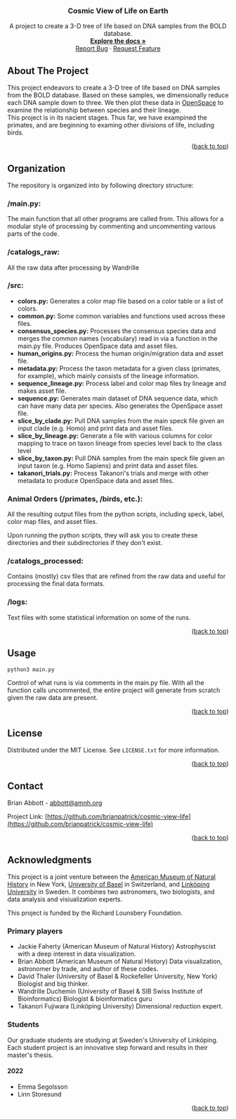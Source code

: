 <!-- Improved compatibility of back to top link: See: https://github.com/othneildrew/Best-README-Template/pull/73 -->
<a name="readme-top"></a>





<!-- PROJECT LOGO -->
<br />
<div align="center">
  <a href="https://github.com/brianpatrick/cosmic-view-life">
    <!-- <img src="images/logo.png" alt="Logo" width="80" height="80"> -->
  </a>

<h3 align="center">Cosmic View of Life on Earth</h3>

  <p align="center">
    A project to create a 3-D tree of life based on DNA samples from the BOLD database.
    <br />
    <a href="https://github.com/brianpatrick/cosmic-view-life"><strong>Explore the docs »</strong></a>
    <br />
    <a href="https://github.com/brianpatrick/cosmic-view-life/issues">Report Bug</a>
    ·
    <a href="https://github.com/brianpatrick/cosmic-view-life/issues">Request Feature</a>
  </p>
</div>



<!-- TABLE OF CONTENTS
<details>
  <summary>Table of Contents</summary>
  <ol>
    <li>
      <a href="#about-the-project">About The Project</a>
      <ul>
        <li><a href="#built-with">Built With</a></li>
      </ul>
    </li>
    <li>
      <a href="#getting-started">Getting Started</a>
      <ul>
        <li><a href="#prerequisites">Prerequisites</a></li>
        <li><a href="#installation">Installation</a></li>
      </ul>
    </li>
    <li><a href="#usage">Usage</a></li>
    <li><a href="#roadmap">Roadmap</a></li>
    <li><a href="#contributing">Contributing</a></li>
    <li><a href="#license">License</a></li>
    <li><a href="#contact">Contact</a></li>
    <li><a href="#acknowledgments">Acknowledgments</a></li>
  </ol>
</details>
 -->



<!-- ABOUT THE PROJECT -->
## About The Project

<!-- [![Product Name Screen Shot][product-screenshot]](https://example.com) -->

This project endeavors to create a 3-D tree of life based on DNA samples from the BOLD database. Based on these samples, we dimensionally reduce each DNA sample down to three. We then plot these data in [OpenSpace]() to examine the relationship between species and their lineage.
<br />
This project is in its nacient stages. Thus far, we have exampined the primates, and are beginning to examing other divisions of life, including birds.

<p align="right">(<a href="#readme-top">back to top</a>)</p>



<!-- GETTING STARTED
## Getting Started

This is an example of how you may give instructions on setting up your project locally.
To get a local copy up and running follow these simple example steps.

### Prerequisites

This is an example of how to list things you need to use the software and how to install them.
* npm
  ```sh
  npm install npm@latest -g
  ```

### Installation

1. Get a free API Key at [https://example.com](https://example.com)
2. Clone the repo
   ```sh
   git clone https://github.com/github_username/repo_name.git
   ```
3. Install NPM packages
   ```sh
   npm install
   ```
4. Enter your API in `config.js`
   ```js
   const API_KEY = 'ENTER YOUR API';
   ```

<p align="right">(<a href="#readme-top">back to top</a>)</p>

 -->


<!-- ORGANIZATION -->
## Organization

The repository is organized into by following directory structure:


### /main.py:

The main function that all other programs are called from. This allows for a modular style of processing by commenting and uncommenting various parts of the code.


### /catalogs_raw:

All the raw data after processing by Wandrille 
  

### /src:

  - **colors.py:** Generates a color map file based on a color table or a list of colors.
  - **common.py:** Some common variables and functions used across these files.
  - **consensus_species.py:** Processes the consensus species data and merges the common names (vocabulary) read in via a function in the main.py file. Produces OpenSpace data and asset files.
  - **human_origins.py:** Process the human origin/migration data and asset file.
  - **metadata.py:** Process the taxon metadata for a given class (primates, for example), which mainly consists of the lineage information.
  - **sequence_lineage.py:** Process label and color map files by lineage and makes asset file.
  - **sequence.py:** Generates main dataset of DNA sequence data, which can have many data per species. Also generates the OpenSpace asset file.
  - **slice_by_clade.py:** Pull DNA samples from the main speck file given an input clade (e.g. Homo) and print data and asset files.
  - **slice_by_lineage.py:** Generate a file with various columns for color mapping to trace on taxon lineage from species level back to the class level
  - **slice_by_taxon.py:** Pull DNA samples from the main speck file given an input taxon (e.g. Homo Sapiens) and print data and asset files.
  - **takanori_trials.py:** Process Takanori's trials and merge with other metadata to produce OpenSpace data and asset files.



### Animal Orders (/primates, /birds, etc.):

All the resulting output files from the python scripts, including speck, label, color map files, and asset files.

Upon running the python scripts, they will ask you to create these directories and their subdirectories if they don't exist.
  

### /catalogs_processed:

Contains (mostly) csv files that are refined from the raw data and useful for processing the final data formats.


### /logs:

Text files with some statistical information on some of the runs. 
  
<p align="right">(<a href="#readme-top">back to top</a>)</p>



<!-- USAGE EXAMPLES -->
## Usage

```python3 main.py```

Control of what runs is via comments in the main.py file. With all the function calls uncommented, the entire project will generate from scratch given the raw data are present.

<p align="right">(<a href="#readme-top">back to top</a>)</p>



<!-- ROADMAP
## Roadmap

- [ ] Feature 1
- [ ] Feature 2
- [ ] Feature 3
    - [ ] Nested Feature

See the [open issues](https://github.com/github_username/repo_name/issues) for a full list of proposed features (and known issues).

<p align="right">(<a href="#readme-top">back to top</a>)</p>
 -->



<!-- CONTRIBUTING
## Contributing

Contributions are what make the open source community such an amazing place to learn, inspire, and create. Any contributions you make are **greatly appreciated**.

If you have a suggestion that would make this better, please fork the repo and create a pull request. You can also simply open an issue with the tag "enhancement".
Don't forget to give the project a star! Thanks again!

1. Fork the Project
2. Create your Feature Branch (`git checkout -b feature/AmazingFeature`)
3. Commit your Changes (`git commit -m 'Add some AmazingFeature'`)
4. Push to the Branch (`git push origin feature/AmazingFeature`)
5. Open a Pull Request

<p align="right">(<a href="#readme-top">back to top</a>)</p>
 -->


<!-- LICENSE -->
## License

Distributed under the MIT License. See `LICENSE.txt` for more information.

<p align="right">(<a href="#readme-top">back to top</a>)</p>



<!-- CONTACT -->
## Contact

Brian Abbott - abbott@amnh.org

Project Link: [https://github.com/brianpatrick/cosmic-view-life](https://github.com/brianpatrick/cosmic-view-life)

<p align="right">(<a href="#readme-top">back to top</a>)</p>



<!-- ACKNOWLEDGMENTS -->
## Acknowledgments

This project is a joint venture between the [American Museum of Natural History](https://www.amnh.org) in New York, [University of Basel](https://www.unibas.ch/en.html) in Switzerland, and [Linköping University](https://scivis.github.io) in Sweden. It combines two astronomers, two biologists, and data analysis and visiualization experts.

This project is funded by the Richard Lounsbery Foundation.

### Primary players

- Jackie Faherty (American Museum of Natural History) Astrophyscist with a deep interest in data visualization.
- Brian Abbott (American Museum of Natural History) Data visualization, astronomer by trade, and author of these codes.
- David Thaler (University of Basel & Rockefeller University, New York) Biologist and big thinker.
- Wandrille Duchemin (University of Basel & SIB Swiss Institute of Bioinformatics) Biologist & bioinformatics guru
- Takanori Fujiwara (Linköping University) Dimensional reduction expert.


### Students

Our graduate students are studying at Sweden's University of Linköping. Each student project is an innovative step forward and results in their master's thesis.

#### 2022

- Emma Segolsson
- Linn Storesund


<p align="right">(<a href="#readme-top">back to top</a>)</p>